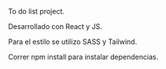 To do list project.

Desarrollado con React y JS.

Para el estilo se utilizo SASS y Tailwind. 

Correr npm install para instalar dependencias.
